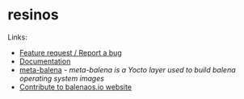 # resinos

Links:

* [Feature request / Report a bug](https://github.com/balena-os/balenaos/issues)
* [Documentation](https://balenaos.io/docs/)
* [meta-balena](https://github.com/balena-os/meta-balena) - *meta-balena is a Yocto layer used to build balena operating system images*
* [Contribute to balenaos.io website](/CONTRIBUTING.md)
